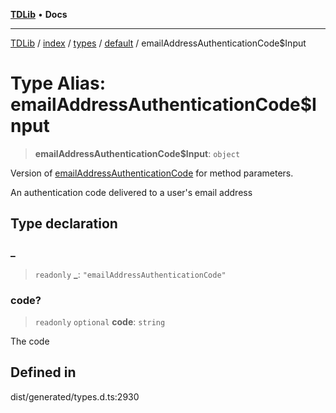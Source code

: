 [**TDLib**](../../../../../../README.md) • **Docs**

***

[TDLib](../../../../../../modules.md) / [index](../../../../../README.md) / [types](../../../README.md) / [default](../README.md) / emailAddressAuthenticationCode$Input

# Type Alias: emailAddressAuthenticationCode$Input

> **emailAddressAuthenticationCode$Input**: `object`

Version of [emailAddressAuthenticationCode](emailAddressAuthenticationCode.md) for method parameters.

An authentication code delivered to a user's email address

## Type declaration

### \_

> `readonly` **\_**: `"emailAddressAuthenticationCode"`

### code?

> `readonly` `optional` **code**: `string`

The code

## Defined in

dist/generated/types.d.ts:2930
